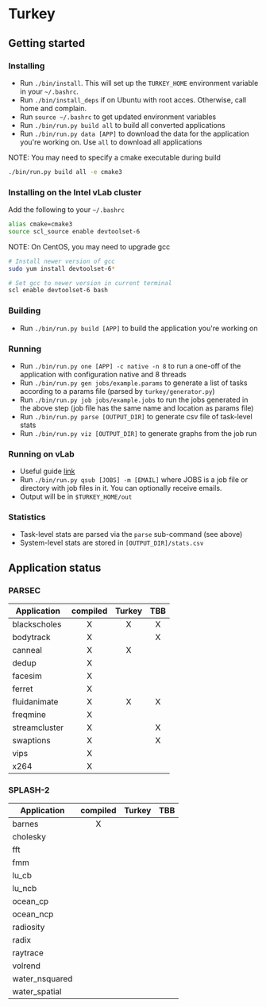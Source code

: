 # Turkey

## Getting started

### Installing
- Run ```./bin/install```. This will set up the ```TURKEY_HOME``` environment variable in your ```~/.bashrc```.
- Run ```./bin/install_deps``` if on Ubuntu with root acces. Otherwise, call home and complain.
- Run ```source ~/.bashrc``` to get updated environment variables
- Run ```./bin/run.py build all``` to build all converted applications
- Run ```./bin/run.py data [APP]``` to download the data for the application you're working on. Use ```all``` to download all applications

NOTE: You may need to specify a cmake executable during build
```bash
./bin/run.py build all -e cmake3
```

### Installing on the Intel vLab cluster
Add the following to your ```~/.bashrc```
```bash
alias cmake=cmake3
source scl_source enable devtoolset-6
```

NOTE: On CentOS, you may need to upgrade gcc
```bash
# Install newer version of gcc
sudo yum install devtoolset-6*

# Set gcc to newer version in current terminal
scl enable devtoolset-6 bash
```

### Building
- Run ```./bin/run.py build [APP]``` to build the application you're working on

### Running
- Run ```./bin/run.py one [APP] -c native -n 8``` to run a one-off of the application with configuration native and 8 threads
- Run ```./bin/run.py gen jobs/example.params``` to generate a list of tasks according to a params file (parsed by ```turkey/generator.py```)
- Run ```./bin/run.py job jobs/example.jobs``` to run the jobs generated in the above step (job file has the same name and location as params file)
- Run ```./bin/run.py parse [OUTPUT_DIR]``` to generate csv file of task-level stats
- Run ```./bin/run.py viz [OUTPUT_DIR]``` to generate graphs from the job run

### Running on vLab
- Useful guide [link](http://qcd.phys.cmu.edu/QCDcluster/pbs/run_serial.html)
- Run ```./bin/run.py qsub [JOBS] -m [EMAIL]``` where JOBS is a job file or directory with job files in it. You can optionally receive emails.
- Output will be in ```$TURKEY_HOME/out```

### Statistics
- Task-level stats are parsed via the ```parse``` sub-command (see above)
- System-level stats are stored in ```[OUTPUT_DIR]/stats.csv```

## Application status
### PARSEC
| Application     | compiled        | Turkey          | TBB             |
| --------------- | :-------------: | :-------------: | :-------------: |
| blackscholes    | X               | X               | X               |
| bodytrack       | X               |                 | X               |
| canneal         | X               | X               |                 |
| dedup           | X               |                 |                 |
| facesim         | X               |                 |                 |
| ferret          | X               |                 |                 |
| fluidanimate    | X               | X               | X               |
| freqmine        | X               |                 |                 |
| streamcluster   | X               |                 | X               |
| swaptions       | X               |                 | X               |
| vips            | X               |                 |                 |
| x264            | X               |                 |                 |

### SPLASH-2
| Application     | compiled        | Turkey          | TBB             |
| --------------- | :-------------: | :-------------: | :-------------: |
| barnes          | X               |                 |                 |
| cholesky        |                 |                 |                 |
| fft             |                 |                 |                 |
| fmm             |                 |                 |                 |
| lu_cb           |                 |                 |                 |
| lu_ncb          |                 |                 |                 |
| ocean_cp        |                 |                 |                 |
| ocean_ncp       |                 |                 |                 |
| radiosity       |                 |                 |                 |
| radix           |                 |                 |                 |
| raytrace        |                 |                 |                 |
| volrend         |                 |                 |                 |
| water_nsquared  |                 |                 |                 |
| water_spatial   |                 |                 |                 |

